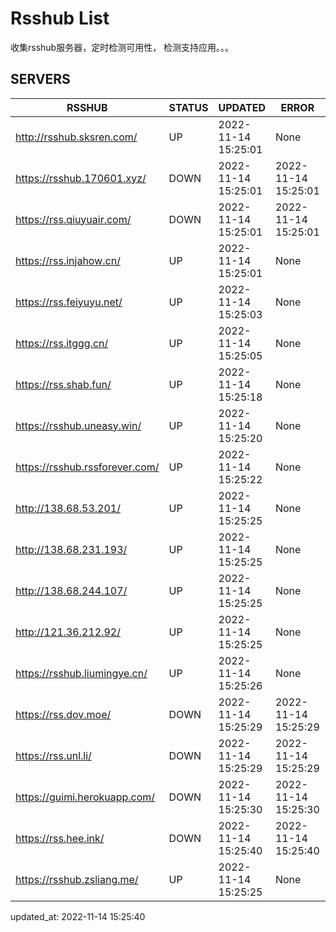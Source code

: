 # Rsshub List

收集rsshub服务器，定时检测可用性， 检测支持应用。。。


## SERVERS

|  RSSHUB   | STATUS  | UPDATED  | ERROR  | TWITTER |  
|  ----  | ----  | ----  | ----  | ---- |  
| http://rsshub.sksren.com/ | UP | 2022-11-14 15:25:01 | None |OK|  
| https://rsshub.170601.xyz/ | DOWN | 2022-11-14 15:25:01 | 2022-11-14 15:25:01 |  
| https://rss.qiuyuair.com/ | DOWN | 2022-11-14 15:25:01 | 2022-11-14 15:25:01 |  
| https://rss.injahow.cn/ | UP | 2022-11-14 15:25:01 | None ||  
| https://rss.feiyuyu.net/ | UP | 2022-11-14 15:25:03 | None |OK|  
| https://rss.itggg.cn/ | UP | 2022-11-14 15:25:05 | None ||  
| https://rss.shab.fun/ | UP | 2022-11-14 15:25:18 | None |OK|  
| https://rsshub.uneasy.win/ | UP | 2022-11-14 15:25:20 | None |OK|  
| https://rsshub.rssforever.com/ | UP | 2022-11-14 15:25:22 | None |OK|  
| http://138.68.53.201/ | UP | 2022-11-14 15:25:25 | None ||  
| http://138.68.231.193/ | UP | 2022-11-14 15:25:25 | None ||  
| http://138.68.244.107/ | UP | 2022-11-14 15:25:25 | None ||  
| http://121.36.212.92/ | UP | 2022-11-14 15:25:25 | None ||  
| https://rsshub.liumingye.cn/ | UP | 2022-11-14 15:25:26 | None |OK|  
| https://rss.dov.moe/ | DOWN | 2022-11-14 15:25:29 | 2022-11-14 15:25:29 |  
| https://rss.unl.li/ | DOWN | 2022-11-14 15:25:29 | 2022-11-14 15:25:29 |  
| https://guimi.herokuapp.com/ | DOWN | 2022-11-14 15:25:30 | 2022-11-14 15:25:30 |  
| https://rss.hee.ink/ | DOWN | 2022-11-14 15:25:40 | 2022-11-14 15:25:40 |  
| https://rsshub.zsliang.me/ | UP | 2022-11-14 15:25:25 | None |OK|  
  

updated_at: 2022-11-14 15:25:40  

